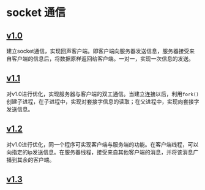 # socket 通信

## [v1.0](./v1.0)
建立socket通信，实现回声客户端。即客户端向服务器发送信息，服务器接受来自客户端的信息后，将数据原样返回给客户端。一对一，实现一次信息的发送。

## [v1.1](./v1.1)
对v1.0进行优化，实现服务器与客户端的双工通信。当建立连接以后，利用`fork()`创建子进程，在子进程中，实现对套接字信息的读取；在父进程中，实现向套接字发送信息。

## [v1.2](./v1.2)
对v1.0进行优化，同一个程序可实现客户端与服务端的功能。在客户端线程，可以向指定的ip发送信息。在服务器线程，接受来自其他客户端的消息，并将该消息广播到其余的客户端。

## [v1.3](./v1.3)
